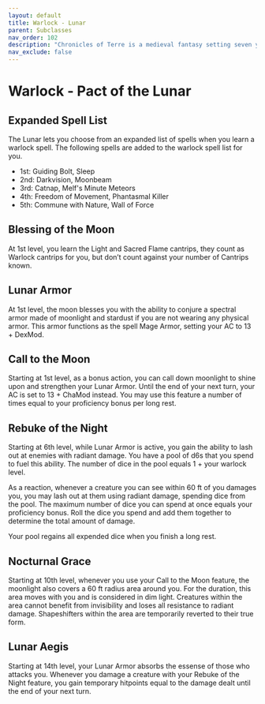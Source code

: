 ```yaml
---
layout: default
title: Warlock - Lunar
parent: Subclasses
nav_order: 102
description: "Chronicles of Terre is a medieval fantasy setting seven years in the writing, currently for dungeons & dragons 5th edition."
nav_exclude: false
---
```


# Warlock - Pact of the Lunar

## Expanded Spell List

The Lunar lets you choose from an expanded list of spells when you learn a warlock spell. The following spells are added to the warlock spell list for you.
- 1st: Guiding Bolt, Sleep
- 2nd: Darkvision, Moonbeam
- 3rd: Catnap, Melf's Minute Meteors
- 4th: Freedom of Movement, Phantasmal Killer
- 5th: Commune with Nature, Wall of Force

## Blessing of the Moon

At 1st level, you learn the Light and Sacred Flame cantrips, they count as Warlock cantrips for you, but don’t count against your number of Cantrips known. 

## Lunar Armor

At 1st level, the moon blesses you with the ability to conjure a spectral armor made of moonlight and stardust if you are not wearing any physical armor. This armor functions as the spell Mage Armor, setting your AC to 13 + DexMod. 

## Call to the Moon

Starting at 1st level, as a bonus action, you can call down moonlight to shine upon and strengthen your Lunar Armor. Until the end of your next turn, your AC is set to 13 + ChaMod instead. You may use this feature a number of times equal to your proficiency bonus per long rest.

## Rebuke of the Night

Starting at 6th level, while Lunar Armor is active, you gain the ability to lash out at enemies with radiant damage. You have a pool of d6s that you spend to fuel this ability. The number of dice in the pool equals 1 + your warlock level. 

As a reaction, whenever a creature you can see within 60 ft of you damages you, you may lash out at them using radiant damage, spending dice from the pool. The maximum number of dice you can spend at once equals your proficiency bonus. Roll the dice you spend and add them together to determine the total amount of damage.

Your pool regains all expended dice when you finish a long rest. 

## Nocturnal Grace

Starting at 10th level, whenever you use your Call to the Moon feature, the moonlight also covers a 60 ft radius area around you. For the duration, this area moves with you and is considered in dim light. Creatures within the area cannot benefit from invisibility and loses all resistance to radiant damage. Shapeshifters within the area are temporarily reverted to their true form.

## Lunar Aegis

Starting at 14th level, your Lunar Armor absorbs the essense of those who attacks you. Whenever you damage a creature with your Rebuke of the Night feature, you gain temporary hitpoints equal to the damage dealt until the end of your next turn.